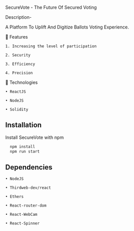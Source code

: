 
SecureVote - The Future Of Secured Voting

Description- 

A Platform To Uplift And Digitize Ballots Voting Experience. 


📱 Features

    1. Increasing the level of participation
 
    2. Security 
 
    3. Efficiency 
 
    4. Precision 


🚀 Technologies

    • ReactJS

    • NodeJS

    • Solidity


## Installation

Install SecureVote with npm

```bash
  npm install 
  npm run start
```
    
## Dependencies

    • NodeJS

    • Thirdweb-dev/react

    • Ethers

    • React-router-dom

    • React-WebCam

    • React-Spinner


